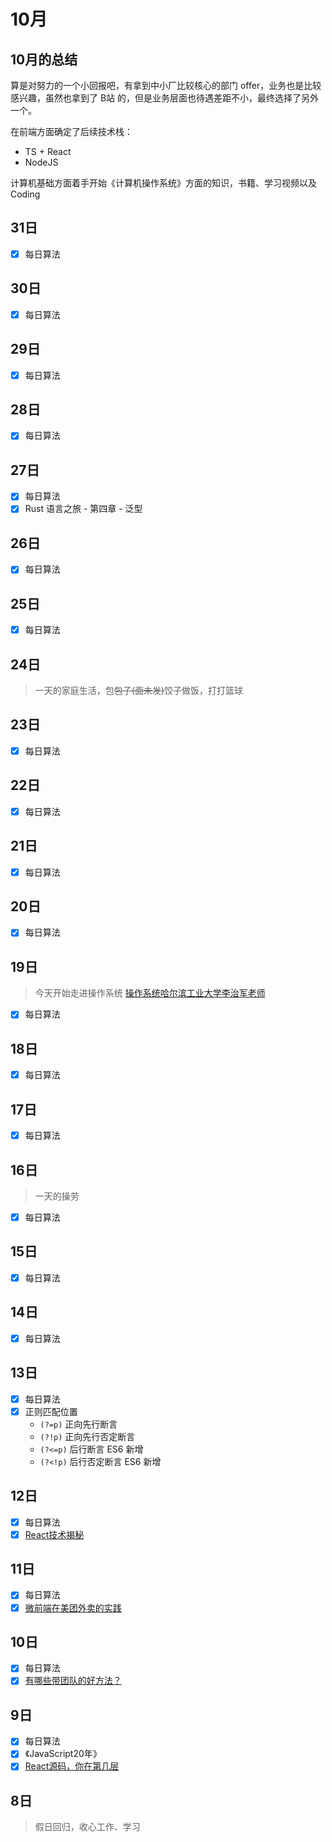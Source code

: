 # 10月

## 10月的总结

算是对努力的一个小回报吧，有拿到中小厂比较核心的部门 offer，业务也是比较感兴趣，虽然也拿到了 B站 的，但是业务层面也待遇差距不小，最终选择了另外一个。

在前端方面确定了后续技术栈：

- TS + React
- NodeJS

计算机基础方面着手开始《计算机操作系统》方面的知识，书籍、学习视频以及Coding

## 31日

- [x] 每日算法

## 30日

- [x] 每日算法

## 29日

- [x] 每日算法

## 28日

- [x] 每日算法

## 27日

- [x] 每日算法
- [x] Rust 语言之旅 - 第四章 - 泛型

## 26日

- [x] 每日算法

## 25日

- [x] 每日算法

## 24日

> 一天的家庭生活，包<del>包子(面未发)</del>饺子做饭，打打篮球

## 23日

- [x] 每日算法

## 22日

- [x] 每日算法

## 21日

- [x] 每日算法

## 20日

- [x] 每日算法

## 19日

> 今天开始走进操作系统 [操作系统哈尔滨工业大学李治军老师](https://www.bilibili.com/video/BV1iW411Y73K?p=2)

- [x] 每日算法

## 18日

- [x] 每日算法

## 17日

- [x] 每日算法

## 16日

> 一天的操劳

- [x] 每日算法

## 15日

- [x] 每日算法

## 14日

- [x] 每日算法

## 13日

- [x] 每日算法
- [x] 正则匹配位置
  - `(?=p)` 正向先行断言
  - `(?!p)` 正向先行否定断言
  - `(?<=p)` 后行断言  ES6 新增
  - `(?<!p)` 后行否定断言  ES6 新增

## 12日

- [x] 每日算法
- [x] [React技术揭秘](https://react.iamkasong.com/)

## 11日

- [x] 每日算法
- [x] [微前端在美团外卖的实践](https://zhuanlan.zhihu.com/p/109548596)

## 10日

- [x] 每日算法
- [x] [有哪些带团队的好方法？](https://www.zhihu.com/question/19658901)

## 9日

- [x] 每日算法
- [x] 《JavaScript20年》
- [x] [React源码，你在第几层](https://www.bilibili.com/video/BV1Ki4y1u7Vr)

## 8日

> 假日回归，收心工作、学习
